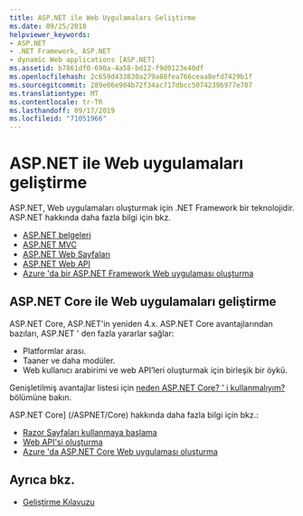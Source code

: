 ```yaml
---
title: ASP.NET ile Web Uygulamaları Geliştirme
ms.date: 09/25/2018
helpviewer_keywords:
- ASP.NET
- .NET Framework, ASP.NET
- dynamic Web applications [ASP.NET]
ms.assetid: b7861df0-690a-4a58-bd12-f9d0123e40df
ms.openlocfilehash: 2c659d433830a279a88fea766ceaa8efd7429b1f
ms.sourcegitcommit: 289e06e904b72f34ac717dbcc5074239b977e707
ms.translationtype: MT
ms.contentlocale: tr-TR
ms.lasthandoff: 09/17/2019
ms.locfileid: "71051966"
---
```

# <a name="developing-web-apps-with-aspnet"></a>ASP.NET ile Web uygulamaları geliştirme

ASP.NET, Web uygulamaları oluşturmak için .NET Framework bir teknolojidir. ASP.NET hakkında daha fazla bilgi için bkz.

- [ASP.NET belgeleri](/aspnet/overview)
- [ASP.NET MVC](https://go.microsoft.com/fwlink/p/?LinkID=227227)
- [ASP.NET Web Sayfaları](https://go.microsoft.com/fwlink/p/?LinkId=251040)
- [ASP.NET Web API](https://go.microsoft.com/fwlink/p/?LinkId=251041)  
- [Azure 'da bir ASP.NET Framework Web uygulaması oluşturma](/azure/app-service/app-service-web-get-started-dotnet-framework)

## <a name="developing-web-apps-with-aspnet-core"></a>ASP.NET Core ile Web uygulamaları geliştirme

ASP.NET Core, ASP.NET'in yeniden 4.x. ASP.NET Core avantajlarından bazıları, ASP.NET ' den fazla yararlar sağlar:

- Platformlar arası.
- Taaner ve daha modüler.
- Web kullanıcı arabirimi ve web API’leri oluşturmak için birleşik bir öykü.

Genişletilmiş avantajlar listesi için [neden ASP.NET Core? ' i kullanmalıyım?](/aspnet/core#why-choose-aspnet-core) bölümüne bakın.

ASP.NET Core] (/ASPNET/Core) hakkında daha fazla bilgi için bkz.:

- [Razor Sayfaları kullanmaya başlama](/aspnet/core/tutorials/razor-pages/razor-pages-start)
- [Web API'si oluşturma](/aspnet/core/tutorials/first-web-api)
- [Azure 'da ASP.NET Core Web uygulaması oluşturma](/azure/app-service/app-service-web-get-started-dotnet)
  
## <a name="see-also"></a>Ayrıca bkz.

- [Geliştirme Kılavuzu](development-guide.md)
